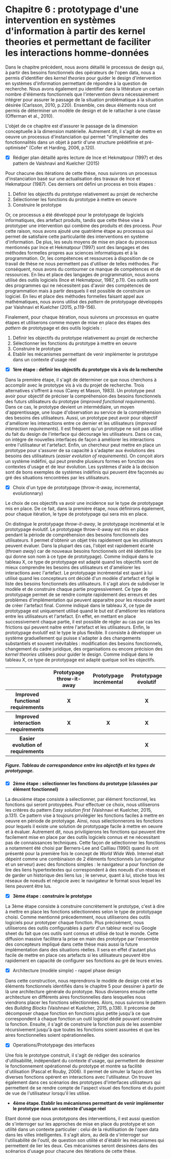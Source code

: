 # Chapitre 6 : prototypage d'une intervention en systèmes d'information à partir des kernel theories et permettant de faciliter les interactions homme-données

Dans le chapitre précédent, nous avons détaillé le processus de design qui, à partir des besoins fonctionnels des opérateurs de l'open data, nous a permis d'identifier des *kernel theories* pour guider le design d'intervention en systèmes d'information permettant de répondre à la question de recherche. Nous avons également pu identifier dans la littérature un certain nombre d'éléments fonctionnels que l'intervention devra nécessairement intégrer pour assurer le passage de la situation problématique à la situation désirée (Carlsson, 2010, p.220). Ensemble, ces deux éléments nous ont permis de déterminer un modèle de design et de le rattacher à une classe (Offerman et al., 2010). 

L'objet de ce chapitre est d'assurer le passage de la dimension conceptuelle à la dimension matérielle. Autrement dit, il s'agit de mettre en oeuvre un processus d'instanciation qui permet "d'implémenter des fonctionnalités dans un objet à partir d'une structure prédéfinie et pré-optimisée" (Cofer et Harding, 2006, p.120). 

- [x] Rédiger plan détaillé après lecture de Ince et Hekmatpour (1997) et des pattern de Vaishnavi and Kuelcher (2015)

Pour chacune des itérations de cette thèse, nous suivrons un processus d'instanciation basé sur une actualisation des travaux de Ince et Hekmatpour (1987). Ces derniers ont défini un process en trois étapes :  

  1. Définir les objectifs du prototype relativement au projet de recherche 
  2. Sélectionner les fonctions du prototype à mettre en oeuvre 
  3. Construire le prototype 

Or, ce processus a été développé pour le prototypage de logiciels informatiques, des artefact produits, tandis que cette thèse vise à prototyper une intervention qui combine des produits et des process. Pour cette raison, nous avons ajouté une quatrième étape au processus qui permet de satisfaire cette particularité des interventions en système d'information.  De plus, les seuls moyens de mise en place du processus mentionnés par Ince et Hekmatpour (1997) sont des langages et des méthodes formelles propres aux sciences informatiques et à la programmation. Or, les compétences et ressources à disposition de ce travail de thèse ne nous permettent pas d'utiliser de telles méthodes. Par conséquent, nous avons du contourner ce manque de compétences et de ressources. En lieu et place des langages de programmation, nous avons utilisé des outils logiciels (Ince et Hekmatpour, 1987, p.11). Ces outils sont des programmes qui ne nécessitent pas d'avoir des compétences de programmation mais à partir desquels il est possible de construire un logiciel. En lieu et place des méthodes formelles faisant appel aux mathématiques, nous avons utilisé des *pattern* de prototypage développés par Vaishnavi et Kuelcher (2015, p.119-156). 

Finalement, pour chaque itération, nous suivrons un processus en quatre étapes et utiliserons comme moyen de mise en place des étapes des *pattern* de prototypage et des outils logiciels : 

  1. Définir les objectifs du prototype relativement au projet de recherche 
  2. Sélectionner les fonctions du prototype à mettre en oeuvre 
  3. Construire le prototype 
  4. Etablir les mécanismes permettant de venir implémenter le prototype dans un contexte d'usage réel

  - [x] **1ère étape : définir les objectifs du prototype vis à vis de la recherche**

Dans la première étape, il s'agit de déterminer ce que nous cherchons à accomplir avec le prototype vis à vis du projet de recherche. 
Trois alternatives s'offrent à nous (Carey et Mason, 1983). Un prototype peut avoir pour objectif de préciser la compréhension des besoins fonctionnels des futurs utilisateurs du prototype (*improved functional requirements*). Dans ce cas, le prototype devient un intermédiaire, un moyen d'apprentissage, une loupe d'observation au service de la compréhension des besoins des utilisateurs. Aussi, un prototype peut avoir pour objectif d'améliorer les interactions entre ce dernier et les utilisateurs (*improved interaction requirements*). Il est fréquent qu'un prototype ne soit pas utilisé du fait du design de l'interface qui décourage les utilisateurs. Dans ce cas, on intègre de nouvelles interfaces de façon à améliorer les interactions entre l'utilisateur et l'artefact. Enfin, un chercheur peut mettre en place un prototype pour s'assurer de sa capacité à s'adapter aux évolutions des besoins des utilisateurs (*easier evolution of requirements*). On conçoit alors un système indéfini, qui peut prendre plusieurs formes en fonction des contextes d'usage et de leur évolution. Les systèmes d'aide à la décision sont de bons exemples de systèmes indéfinis qui peuvent être façonnés au gré des situations rencontrées par les utilisateurs. 

  - [X] Choix d'un type de prototypage (throw-it-away, incremental, evolutionnary)
 
Le choix de ces objectifs va avoir une incidence sur le type de prototypage mis en place. De ce fait, dans la première étape, nous définirons également, pour chaque itération, le type de prototypage qui sera mis en place.

On distingue le prototypage *throw-it-away*, le prototypage incrémental et le prototypage évolutif. Le prototypage throw-it-away est mis en place pendant la période de compréhension des besoins fonctionnels des utilisateurs. Il permet d'obtenir un objet très rapidement que les utilisateurs peuvent évaluer. Dans la plupart des cas, l'objet est rapidement écarté (*thrown away*) car de nouveaux besoins fonctionnels ont été identifiés (ce qui donne son nom à ce type de prototypage). Comme indiqué dans le tableau X, ce type de prototypage est adapté quand les objectifs sont de mieux comprendre les besoins des utilisateurs et d'améliorer les interactions avec l'artefact. Le prototypage incrémental est quant à lui utilisé quand les concepteurs ont décidé d'un modèle d'artefact et figé le liste des besoins fonctionnels des utilisateurs. Il s'agit alors de subdiviser le modèle et de construire chaque partie progressivement. Ce type de prototypage permet de se rendre compte rapidement des erreurs et des problèmes d'implémentation qui peuvent apparaitre pour les résoudre avant de créer l'artefact final. Comme indiqué dans le tableau X, ce type de prototypage est uniquement utilisé quand le but est d'améliorer les relations entre les utilisateurs et l'artefact. En effet, en mettant en place successivement chaque partie, il est possible de régler au cas par cas les frictions qui peuvent naitre entre l'artefact et les utilisateurs. Enfin, le prototypage évolutif est le type le plus flexible. Il consiste à développer un système graduellement qui puisse s'adapter à des changements substantiels et souvent inévitables : modification des besoins fonctionnels, changement du cadre juridique, des organisations ou encore précision des *kernel theories* utilisées pour guider le design. Comme indiqué dans le tableau X, ce type de prototypage est adapté quelque soit les objectifs. 


<table>
    <thead>
        <tr>
            <th></th>
            <th>Prototypage throw-it-away</th>
            <th>Prototypage incrémental</th>
            <th>Prototypage évolutif</th>
        </tr>
    </thead>
    <tbody>
      <tr>
        <th>Improved functional requirements</th><th>X</th><th></th><th>X</th>
      </tr>
      <tr>
        <th>Improved interaction requirements</th><th>X</th><th>X</th><th>X</th>
      </tr>
      <tr>
        <th>Easier evolution of requirements</th><th></th><th></th><th>X</th>
      </tr>
  </tbody>
</table>

##### Figure. Tableau de correspondance entre les objectifs et les types de prototypage.   
  
  - [X] **2ème étape : sélectionner les fonctions du prototype (classées par élément fonctionnel)**

La deuxième étape consiste à sélectionner, par élément fonctionnel, les fonctions qui seront protoypées. Pour effectuer ce choix, nous utiliserons les critères du pattern *Easy solution first* (Vaishnavi et Kuelcher, 2015, p.131). Ce pattern vise à toujours privilégier les fonctions faciles à mettre en oeuvre en période de prototyage. Ainsi, nous sélectionnerons les fonctions pour lequels il existe une solution de prototypage facile à mettre en oeuvre et à évaluer. Autrement dit, nous priviligierons les fonctions qui peuvent être facilement mise en place par des outils logiciels connus et ne nécessitant pas de connaissances techniques. Cette façon de sélectionner les fonctions a notamment été choisi par Berners-Lee and Cailliau (1990) quand ils ont présenté pour la première fois le concept de *World Wide Web*. Internel était dépeint comme une combinaison de 2 éléments fonctionnels (un navigateur et un serveur) avec des fonctions simples : le navigateur a pour fonction de lire des liens hypertextextes qui correspondent à des noeuds d'un réseau et de garder un historique des liens lus ; le serveur, quant à lui, stocke tous les réseaux de noeuds et négocie avec le navigateur le format sous lequel les liens peuvent être lus. 

  - [x] **3ème étape : construire le prototype**

La 3ème étape consiste à construire concrètement le prototype, c'est à dire à mettre en place les fonctions sélectionnées selon le type de prototypage choisi. Comme mentionné précedemment, nous utiliserons des outils logiciels pour prototyper chaque fonction. Plus précisément, nous utiliserons des outils configurables à partir d'un tableur excel ou Google sheet du fait que ces outils sont connus et utilisé de tout le monde. Cette diffusion massive facilitera la prise en main des prototype par l'ensemble des concepteurs impliqué dans cette thèse mais aussi la future implémentation dans des situations réelles. Il sera en effet d'autant plus facile de mettre en place ces artefacts si les utilisateurs peuvent être rapidement en capacité de configurer ses fonctions au gré de leurs envies. 

  - [x] Architecture (modèle simple) - rappel phase design
  
Dans cette construction, nous reprendrons le modèle de design créé et les éléments fonctionnels identifiés dans le chapitre 5 pour dessiner à partir de là une architecture générale du prototype. Nous diviserons ensuite cette architecture en différents aires fonctionnelles dans lesquelles nous viendrons placer les fonctions sélectionnées. Alors, nous suivrons le pattern des *Building Blocks* (Vaishnavi et Kuelcher, 2015, p.138). Il préconise de décomposer chaque fonction en fonctions plus petite jusqu'à ce que correspondent à chaque fonction un outil logiciel dédié pouvant construire la fonction. Ensuite, il s'agit de construire la fonction puis de les assembler récursivement jusqu'à que toutes les fonctions soient assurées et que les aires fonctionnelles soient opérationnelles.

  - [x] Operations/Prototypage des interfaces
  
Une fois le prototype construit, il s'agit de rédiger des scénarios d'utilisabilité, indépendant du contexte d'usage, qui permettent de dessiner le fonctionnement opérationnel du prototype et montre sa facilité d'utilisation (Pascal et Rouby, 2006). Il permet de simuler la façon dont les diverses fonctions opérent en interactions avec l'utilisateur. On trouve également dans ces scénarios des prototypes d'interfaces utilisateurs qui permettent de se rendre compte de l'aspect visuel des fonctions et du point de vue de l'utilisateur lorsqu'il les utilise. 

  - **4ème étape. Etablir les mécanismes permettant de venir implémenter le prototype dans un contexte d'usage réel**

Etant donné que nous prototypons des interventions, il est aussi question de s'interroger sur les approches de mise en place du prototype et son utilité dans un contexte particulier : celui de la réutilisation de l'open data dans les villes intelligentes. Il s'agit alors, au delà de s'interroger sur l'utilisabilité de l'outil, de question son utilité et d'établir les mécanismes qui permettent de lier les deux. Ces mécanismes seront dessinées dans des scénarios d'usage pour chacune des itérations de cette thèse. 
